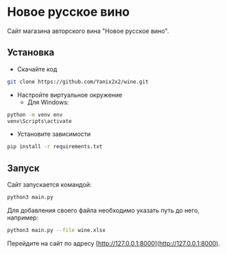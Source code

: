 # Новое русское вино

Сайт магазина авторского вина "Новое русское вино".

## Установка
* Скачайте код
```bash
git clone https://github.com/Yanix2x2/wine.git
```
* Настройте виртуальное окружение
    - Для Windows:
```bash
python -m venv env
venv\Scripts\activate
```
* Установите зависимости
```bash
pip install -r requirements.txt
```

## Запуск

Cайт запускается командой:
```bash
python3 main.py
```
Для добавления своего файла необходимо указать путь до него, например:
```bash
python3 main.py --file wine.xlsx
```
Перейдите на сайт по адресу [http://127.0.0.1:8000](http://127.0.0.1:8000).

